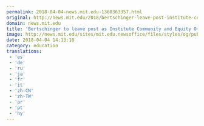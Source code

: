 ```yaml
---
permalink: 2018-04-04-news.mit.edu-1360363357.html
original: http://news.mit.edu/2018/bertschinger-leave-post-institute-community-and-equity-officer-0404
domain: news.mit.edu
title: 'Bertschinger to leave post as Institute Community and Equity Officer'
image: http://news.mit.edu/sites/mit.edu.newsoffice/files/styles/og/public/images/2018/MIT-ICEO-Bertschinger.jpg
date: 2018-04-04 14:13:10
category: education
translations: 
 - 'es'
 - 'de'
 - 'ru'
 - 'ja'
 - 'fr'
 - 'it'
 - 'zh-CN'
 - 'zh-TW'
 - 'ar'
 - 'pt'
 - 'hy'
---
```


